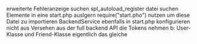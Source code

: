 erweiterte Fehleranzeige suchen
spl_autoload_register datei suchen
Elemente in eine start.php auslgern
require("start.pho") nutzen um diese Datei zu importieren
BackendService ebenfalls in start.php konfigurieren
nicht aus Versehen aus der full backend API die Tokens nehmen
b: User-Klasse und Friend-Klasse eigentlich das gleiche